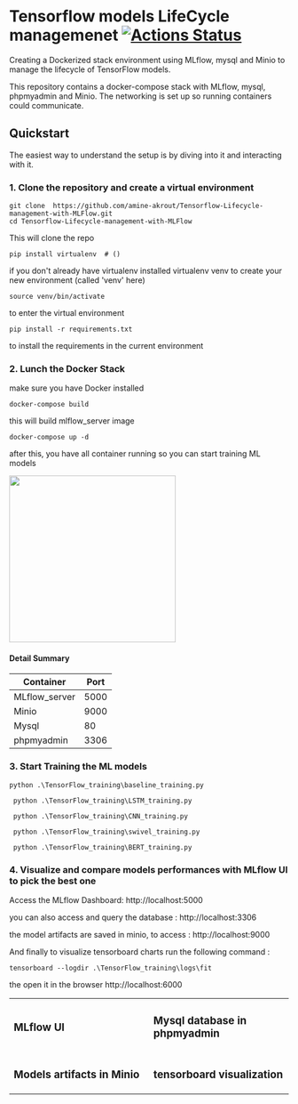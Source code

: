 # Tensorflow models LifeCycle managemenet [![Actions Status](https://github.com/amine-akrout/Tensorflow-Lifecycle-management-with-MLFlow/workflows/VerifyDockerCompose/badge.svg)](https://github.com/amine-akrout/Tensorflow-Lifecycle-management-with-MLFlow/actions)

Creating a Dockerized stack environment using MLflow, mysql and Minio to manage the lifecycle of TensorFlow models.

This repository contains a docker-compose stack with MLflow, mysql, phpmyadmin and Minio. The networking is set up so running containers could communicate.

## Quickstart

The easiest way to understand the setup is by diving into it and interacting with it.

### 1. Clone the repository and create a virtual environment

```
git clone  https://github.com/amine-akrout/Tensorflow-Lifecycle-management-with-MLFlow.git
cd Tensorflow-Lifecycle-management-with-MLFlow
```

This will clone the repo

```
pip install virtualenv  # ()
```
if you don't already have virtualenv installed
virtualenv venv to create your new environment (called 'venv' here)
```
source venv/bin/activate
```
to enter the virtual environment
```
pip install -r requirements.txt
```
to install the requirements in the current environment

### 2. Lunch the Docker Stack
make sure you have Docker installed
```
docker-compose build
```
this will build mlflow_server image
```
docker-compose up -d
```
after this, you have all container running so you can start training ML models

<img height="" src="C:\Users\yomke\Desktop\DS\portfolio_DS\MlFlow-Tensorflow-nlp\demo\docker_stack.JPG" width="300"/>


#### Detail Summary

| **Container**     	| **Port**  	|
|---------------	|----------	|
| MLflow_server 	| 5000 	|
| Minio         	| 9000 	|
| Mysql         	| 80   	|
| phpmyadmin    	| 3306 	|

### 3. Start Training the ML models
```
python .\TensorFlow_training\baseline_training.py
```

```
 python .\TensorFlow_training\LSTM_training.py
```

```
 python .\TensorFlow_training\CNN_training.py
```

```
 python .\TensorFlow_training\swivel_training.py
```

```
 python .\TensorFlow_training\BERT_training.py
```


### 4. Visualize and compare models performances with MLflow UI to pick the best one
Access the MLflow Dashboard: http://localhost:5000

you can also access and query the database :  http://localhost:3306

the model artifacts are saved in minio, to access : http://localhost:9000

And finally to visualize tensorboard charts run the following command :
```
tensorboard --logdir .\TensorFlow_training\logs\fit
```
the open it in the browser http://localhost:6000


<table>
<tr>
<td style="width: 50%">
<h3>MLflow UI</h3>
<img src="C:\Users\yomke\Desktop\DS\portfolio_DS\MlFlow-Tensorflow-nlp\demo\mlflow.JPG" alt="">
</td>
<td>
<h3>Mysql database in phpmyadmin</h3>
<img src="C:\Users\yomke\Desktop\DS\portfolio_DS\MlFlow-Tensorflow-nlp\demo\mysql.JPG" alt="">
</td>
</tr>
<td style="width: 50%">
<h3>Models artifacts in Minio</h3>
<img src="C:\Users\yomke\Desktop\DS\portfolio_DS\MlFlow-Tensorflow-nlp\demo\minio.JPG" alt="">
</td>
<td style="width: 50%">
<h3>tensorboard visualization</h3>
<img src="C:\Users\yomke\Desktop\DS\portfolio_DS\MlFlow-Tensorflow-nlp\demo\tensorboard.JPG" alt="">
</td>
</table>
